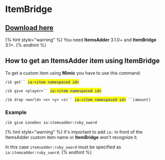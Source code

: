 # ItemBridge

## [Download here](https://www.spigotmc.org/resources/77080/)

{% hint style="warning" %}
You need **ItemsAdder** 3.1.0+ and **ItemBridge** 3.1+.
{% endhint %}

## How to get an ItemsAdder item using ItemBridge

To get a custom item using **Mimic** you have to use this command:

`/ib get`` `<mark style="color:blue;">`ia:<item namespaced id>`</mark>

`/ib give <player>`` `<mark style="color:blue;">`ia:<item namespaced id>`</mark>

`/ib drop <world> <x> <y> <z>`` `<mark style="color:blue;">`ia:<item namespaced id>`</mark>` ``[amount]`

### Example

`/ib give LoneDev ia:itemsadder:ruby_sword`

{% hint style="warning" %}
It's important to add `ia:` in front of the ItemsAdder custom item name or **ItemBridge** won't recognize it.

In this case `itemsadder:ruby_sword` must be specified as `ia:itemsadder:ruby_sword`.
{% endhint %}



